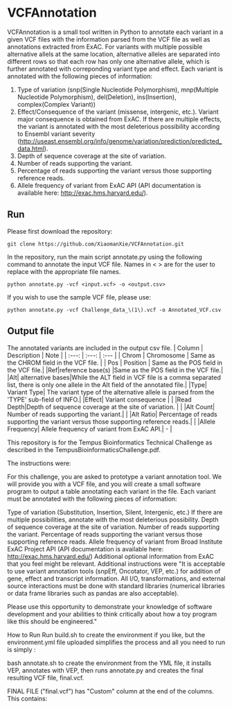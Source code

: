 # VCFAnnotation

VCFAnnotation is a small tool written in Python to annotate each variant in a given VCF files with the information 
parsed from the VCF file as well as annotations extracted from ExAC. For variants with multiple possible alternative 
allels at the same location, alternative alleles are separated into different rows so that each row has only one 
alternative allele, which is further annotated with correponding variant type and effect.
Each variant is annotated with the following pieces of information:
1. Type of variation (snp(Single Nucleotide Polymorphism), mnp(Multiple Nucleotide Polymorphism), del(Deletion), ins(Insertion), complex(Complex Variant))
2. Effect/Consequence of the variant (missense, intergenic, etc.). Variant major consequence is obtained from ExAC. If there are multiple effects, the variant is annotated with the most deleterious possibility according to Ensembl variant severity (http://useast.ensembl.org/info/genome/variation/prediction/predicted_data.html). 
3. Depth of sequence coverage at the site of variation.
4. Number of reads supporting the variant.
5. Percentage of reads supporting the variant versus those supporting reference reads.
6. Allele frequency of variant from ExAC API (API documentation is available here:
http://exac.hms.harvard.edu/).

## Run
Please first download the repository:
```
git clone https://github.com/XiaomanXie/VCFAnnotation.git
```
In the repository, run the main script annotate.py using the following command to annotate the input VCF file. Names in < > are for the user to replace with the appropriate file names.
```
python annotate.py -vcf <input.vcf> -o <output.csv>
```
If you wish to use the sample VCF file, please use:
```
python annotate.py -vcf Challenge_data_\(1\).vcf -o Annotated_VCF.csv
```
## Output file
The annotated variants are included in the output csv file. 
| Column | Description | Note |
|     :---:    |     :---:      | :--- |
| Chrom   | Chromosome     | Same as the CHROM field in the VCF file.  |
| Pos     | Position       | Same as the POS field in the VCF file.|
|Ref|reference base(s) |Same as the POS field in the VCF file.|
|Alt| alternative bases|While the ALT field in VCF file is a comma separated list, there is only one allele in the Alt field of the annotated file.|
|Type| Variant Type| The variant type of the alternative allele is parsed from the 'TYPE' sub-field of INFO.|
|Effect| Variant consequence | |
|Read Depth|Depth of sequence coverage at the site of variation. | |
|Alt Count| Number of reads supporting the variant.| |
|Alt Ratio| Percentage of reads supporting the variant versus those supporting reference reads.| |
|Allele Frequency| Allele frequency of variant from ExAC API.| - |

This repository is for the Tempus Bioinformatics Technical Challenge as described in the TempusBioinformaticsChallenge.pdf.

The instructions were:

For this challenge, you are asked to prototype a variant annotation tool. We will provide you with a VCF file, and you will create a small software program to output a table annotating each variant in the file. Each variant must be annotated with the following pieces of information:

Type of variation (Substitution, Insertion, Silent, Intergenic, etc.) If there are multiple possibilities, annotate with the most deleterious possibility.
Depth of sequence coverage at the site of variation.
Number of reads supporting the variant.
Percentage of reads supporting the variant versus those supporting reference reads.
Allele frequency of variant from Broad Institute ExAC Project API (API documentation is available here: http://exac.hms.harvard.edu/)
Additional optional information from ExAC that you feel might be relevant.
Additional instructions were "It is acceptable to use variant annotation tools (snpEff, Oncotator, VEP, etc.) for addition of gene, effect and transcript information. All I/O, transformations, and external source interactions must be done with standard libraries (numerical libraries or data frame libraries such as pandas are also acceptable).

Please use this opportunity to demonstrate your knowledge of software development and your abilities to think critically about how a toy program like this should be engineered."

How to Run
Run build.sh to create the environment if you like, but the environment.yml file uploaded simplifies the process and all you need to run is simply :

bash annotate.sh
to create the environment from the YML file, it installs VEP, annotates with VEP, then runs annotate.py and creates the final resulting VCF file, final.vcf.

FINAL FILE ("final.vcf") has "Custom" column at the end of the columns. This contains:
